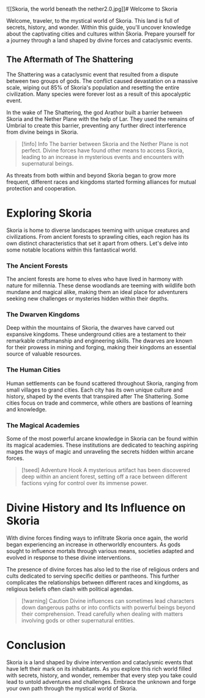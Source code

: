 ![[Skoria, the world beneath the nether2.0.jpg]]# Welcome to Skoria

Welcome, traveler, to the mystical world of Skoria. This land is full of secrets, history, and wonder. Within this guide, you'll uncover knowledge about the captivating cities and cultures within Skoria. Prepare yourself for a journey through a land shaped by divine forces and cataclysmic events.

## The Aftermath of The Shattering

The Shattering was a cataclysmic event that resulted from a dispute between two groups of gods. The conflict caused devastation on a massive scale, wiping out 85% of Skoria's population and resetting the entire civilization. Many species were forever lost as a result of this apocalyptic event.

In the wake of The Shattering, the god Arathor built a barrier between Skoria and the Nether Plane with the help of Lar. They used the remains of Umbrial to create this barrier, preventing any further direct interference from divine beings in Skoria.

> [!info] Info
> The barrier between Skoria and the Nether Plane is not perfect. Divine forces have found other means to access Skoria, leading to an increase in mysterious events and encounters with supernatural beings.

As threats from both within and beyond Skoria began to grow more frequent, different races and kingdoms started forming alliances for mutual protection and cooperation.

# Exploring Skoria

Skoria is home to diverse landscapes teeming with unique creatures and civilizations. From ancient forests to sprawling cities, each region has its own distinct characteristics that set it apart from others. Let's delve into some notable locations within this fantastical world.

### The Ancient Forests

The ancient forests are home to elves who have lived in harmony with nature for millennia. These dense woodlands are teeming with wildlife both mundane and magical alike, making them an ideal place for adventurers seeking new challenges or mysteries hidden within their depths.

### The Dwarven Kingdoms

Deep within the mountains of Skoria, the dwarves have carved out expansive kingdoms. These underground cities are a testament to their remarkable craftsmanship and engineering skills. The dwarves are known for their prowess in mining and forging, making their kingdoms an essential source of valuable resources.

### The Human Cities

Human settlements can be found scattered throughout Skoria, ranging from small villages to grand cities. Each city has its own unique culture and history, shaped by the events that transpired after The Shattering. Some cities focus on trade and commerce, while others are bastions of learning and knowledge.

### The Magical Academies

Some of the most powerful arcane knowledge in Skoria can be found within its magical academies. These institutions are dedicated to teaching aspiring mages the ways of magic and unraveling the secrets hidden within arcane forces.

> [!seed] Adventure Hook
> A mysterious artifact has been discovered deep within an ancient forest, setting off a race between different factions vying for control over its immense power.

# Divine History and Its Influence on Skoria

With divine forces finding ways to infiltrate Skoria once again, the world began experiencing an increase in otherworldly encounters. As gods sought to influence mortals through various means, societies adapted and evolved in response to these divine interventions.

The presence of divine forces has also led to the rise of religious orders and cults dedicated to serving specific deities or pantheons. This further complicates the relationships between different races and kingdoms, as religious beliefs often clash with political agendas.

> [!warning] Caution
> Divine influences can sometimes lead characters down dangerous paths or into conflicts with powerful beings beyond their comprehension. Tread carefully when dealing with matters involving gods or other supernatural entities.

# Conclusion

Skoria is a land shaped by divine intervention and cataclysmic events that have left their mark on its inhabitants. As you explore this rich world filled with secrets, history, and wonder, remember that every step you take could lead to untold adventures and challenges. Embrace the unknown and forge your own path through the mystical world of Skoria.